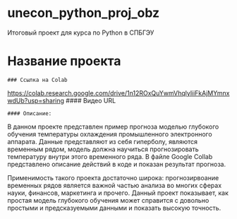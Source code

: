 # unecon_python_proj_obz
Итоговый проект для курса по Python в СПБГЭУ
   # Название проекта

    ### Ссылка на Colab
https://colab.research.google.com/drive/1n12ROxQuYwmVhqlyliiFkAjMYmnxwdUb?usp=sharing
    #### Видео URL

    #### Описание:
В данном проекте представлен пример прогноза моделью глубокого обучения температуры охлаждения промышленного электронного аппарата. 
Данные представляют из себя гиперболу, являются временным рядом, модель должна научиться прогнозировать температуру внутри этого
временного ряда. В файле Google Collab представлено описание действий в коде и показан результат прогноза.

Применимость такого проекта достаточно широка: прогнозирвоание временных рядов является важной частью анализа во многих сферах 
науки, финансов, маркетинга и прочего. Данный проект показывает, как простая модель глубокого обучения может справится с довольно
простыми и предсказуемыми данными и показать высокую точность.
